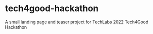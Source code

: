 # tech4good-hackathon
A small landing page and teaser project for TechLabs 2022 Tech4Good Hackathon
